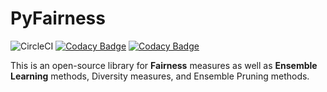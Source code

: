 # PyFairness

<!--
[![Coverage Status](https://coveralls.io/repos/github/eustomaqua/PyFairness/badge.svg?branch=master)](https://coveralls.io/github/eustomaqua/PyFairness?branch=master)
[![codecov](https://codecov.io/gh/eustomaqua/PyFairness/graph/badge.svg?token=57EHJOP0BL)](https://codecov.io/gh/eustomaqua/PyFairness)
-->

![CircleCI](https://img.shields.io/circleci/build/github/eustomaqua/PyFairness/master)
[![Codacy Badge](https://app.codacy.com/project/badge/Coverage/bf14ce14d2df4412a91e80d94fee6931)](https://app.codacy.com/gh/eustomaqua/PyFairness/dashboard?utm_source=gh&utm_medium=referral&utm_content=&utm_campaign=Badge_coverage)
[![Codacy Badge](https://app.codacy.com/project/badge/Grade/bf14ce14d2df4412a91e80d94fee6931)](https://app.codacy.com/gh/eustomaqua/PyFairness/dashboard?utm_source=gh&utm_medium=referral&utm_content=&utm_campaign=Badge_grade)

This is an open-source library for **Fairness** measures as well as **Ensemble Learning** methods, Diversity measures, and Ensemble Pruning methods.
